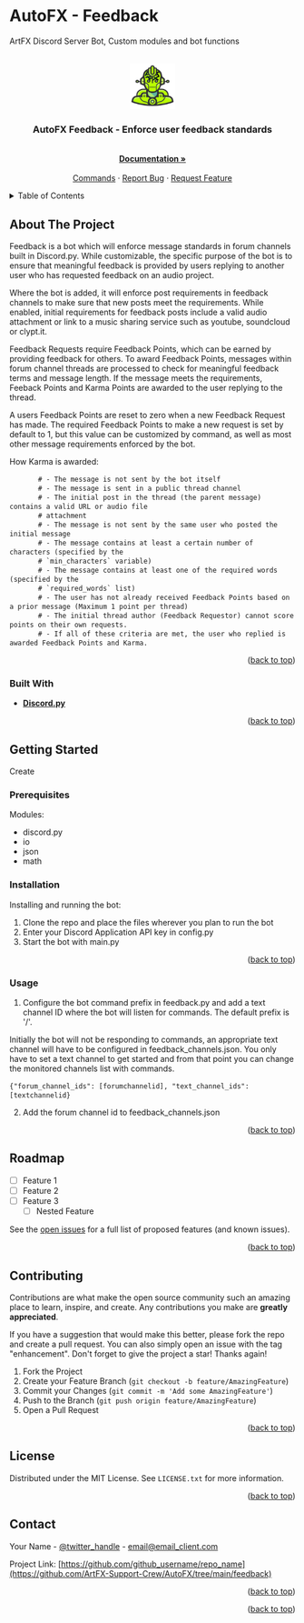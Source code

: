 # AutoFX - Feedback
ArtFX Discord Server Bot, Custom modules and bot functions

<a name="readme-top"></a>


<!-- PROJECT LOGO -->
<br />
<div align="center">
  <a href="https://github.com/ArtFX-Support-Crew/AutoFX">
    <img src="images/AFX_bot.png" alt="Logo" width="80" height="80">
  </a>

<h3 align="center">AutoFX Feedback - Enforce user feedback standards</h3>

  <p align="center">
    <br />
    <a href="https://github.com/ArtFX-Support-Crew/AutoFX"><strong>Documentation »</strong></a>
    <br />
    <br />
    <a href="https://github.com/ArtFX-Support-Crew/AutoFX">Commands</a>
    ·
    <a href="https://github.com/ArtFX-Support-Crew/AutoFX">Report Bug</a>
    ·
    <a href="https://github.com/ArtFX-Support-Crew/AutoFX">Request Feature</a>
  </p>
</div>



<!-- TABLE OF CONTENTS -->
<details>
  <summary>Table of Contents</summary>
  <ol>
    <li>
      <a href="#about-the-project">About The Project</a>
      <ul>
        <li><a href="#built-with">Built With</a></li>
      </ul>
    </li>
    <li>
      <a href="#getting-started">Getting Started</a>
      <ul>
        <li><a href="#prerequisites">Prerequisites</a></li>
        <li><a href="#installation">Installation</a></li>
      </ul>
    </li>
    <li><a href="#usage">Usage</a></li>
    <li><a href="#roadmap">Roadmap</a></li>
    <li><a href="#contributing">Contributing</a></li>
    <li><a href="#license">License</a></li>
    <li><a href="#contact">Contact</a></li>
    <li><a href="#acknowledgments">Acknowledgments</a></li>
  </ol>
</details>



<!-- ABOUT THE PROJECT -->
## About The Project

Feedback is a bot which will enforce message standards in forum channels built in Discord.py. While customizable, the specific purpose of the bot is to ensure that meaningful feedback is provided by users replying to another user who has requested feedback on an audio project. 

Where the bot is added, it will enforce post requirements in feedback channels to make sure that new posts meet the requirements. While enabled, initial requirements for feedback posts include a valid audio attachment or link to a music sharing service such as youtube, soundcloud or clypt.it. 

Feedback Requests require Feedback Points, which can be earned by providing feedback for others. To award Feedback Points, messages within forum channel threads are processed to check for meaningful feedback terms and message length. If the message meets the requirements, Feeback Points and Karma Points are awarded to the user replying to the thread. 

A users Feedback Points are reset to zero when a new Feedback Request has made. The required Feedback Points to make a new request is set by default to 1, but this value can be customized by command, as well as most other message requirements enforced by the bot. 

How Karma is awarded: 

           # - The message is not sent by the bot itself
           # - The message is sent in a public thread channel
           # - The initial post in the thread (the parent message) contains a valid URL or audio file
           # attachment
           # - The message is not sent by the same user who posted the initial message
           # - The message contains at least a certain number of characters (specified by the
           # `min_characters` variable)
           # - The message contains at least one of the required words (specified by the
           # `required_words` list)
           # - The user has not already received Feedback Points based on a prior message (Maximum 1 point per thread)
           # - The initial thread author (Feedback Requestor) cannot score points on their own requests. 
           # - If all of these criteria are met, the user who replied is awarded Feedback Points and Karma. 


<p align="right">(<a href="#readme-top">back to top</a>)</p>



### Built With

* <b><a href="https://discordpy.readthedocs.io/en/stable/">Discord.py</a></b>


<p align="right">(<a href="#readme-top">back to top</a>)</p>



<!-- GETTING STARTED -->
## Getting Started

Create 

### Prerequisites

Modules: 
  - discord.py
  - io
  - json
  - math

### Installation

Installing and running the bot:

   
1. Clone the repo and place the files wherever you plan to run the bot
2. Enter your Discord Application API key in config.py
3. Start the bot with main.py

<p align="right">(<a href="#readme-top">back to top</a>)</p>

### Usage

1. Configure the bot command prefix in feedback.py and add a text channel ID where the bot will listen for commands. The default prefix is '/'.

Initially the bot will not be responding to commands, an appropriate text channel will have to be configured in feedback_channels.json. You only have to set a text channel to get started and from that point you can change the monitored channels list with commands.  

```
{"forum_channel_ids": [forumchannelid], "text_channel_ids": [textchannelid}
```
2. Add the forum channel id to feedback_channels.json


<p align="right">(<a href="#readme-top">back to top</a>)</p>



<!-- ROADMAP -->
## Roadmap

- [ ] Feature 1
- [ ] Feature 2
- [ ] Feature 3
    - [ ] Nested Feature

See the [open issues](https://github.com/github_username/repo_name/issues) for a full list of proposed features (and known issues).

<p align="right">(<a href="#readme-top">back to top</a>)</p>



<!-- CONTRIBUTING -->
## Contributing

Contributions are what make the open source community such an amazing place to learn, inspire, and create. Any contributions you make are **greatly appreciated**.

If you have a suggestion that would make this better, please fork the repo and create a pull request. You can also simply open an issue with the tag "enhancement".
Don't forget to give the project a star! Thanks again!

1. Fork the Project
2. Create your Feature Branch (`git checkout -b feature/AmazingFeature`)
3. Commit your Changes (`git commit -m 'Add some AmazingFeature'`)
4. Push to the Branch (`git push origin feature/AmazingFeature`)
5. Open a Pull Request

<p align="right">(<a href="#readme-top">back to top</a>)</p>



<!-- LICENSE -->
## License

Distributed under the MIT License. See `LICENSE.txt` for more information.

<p align="right">(<a href="#readme-top">back to top</a>)</p>



<!-- CONTACT -->
## Contact

Your Name - [@twitter_handle](https://twitter.com/ogslurmsmackenzie) - email@email_client.com

Project Link: [https://github.com/github_username/repo_name](https://github.com/ArtFX-Support-Crew/AutoFX/tree/main/feedback)

<p align="right">(<a href="#readme-top">back to top</a>)</p>



<p align="right">(<a href="#readme-top">back to top</a>)</p>



<!-- MARKDOWN LINKS & IMAGES -->
<!-- https://www.markdownguide.org/basic-syntax/#reference-style-links -->
[contributors-shield]: https://img.shields.io/github/contributors/github_username/repo_name.svg?style=for-the-badge
[contributors-url]: https://github.com/ArtFX-Support-Crew/AutoFX/graphs/contributors
[forks-shield]: https://img.shields.io/github/forks/github_username/repo_name.svg?style=for-the-badge
[forks-url]: https://github.com/ArtFX-Support-Crew/AutoFX/network/members
[stars-shield]: https://img.shields.io/github/stars/github_username/repo_name.svg?style=for-the-badge
[stars-url]: https://github.com/ArtFX-Support-Crew/AutoFX/stargazers
[issues-shield]: https://img.shields.io/github/issues/github_username/repo_name.svg?style=for-the-badge
[issues-url]: https://github.com/ArtFX-Support-Crew/AutoFX/issues
[license-shield]: https://img.shields.io/github/license/github_username/repo_name.svg?style=for-the-badge
[license-url]: https://github.com/ArtFX-Support-Crew/AutoFX/blob/master/LICENSE.txt
[product-screenshot]: images/screenshot.png
[Next.js]: https://img.shields.io/badge/next.js-000000?style=for-the-badge&logo=nextdotjs&logoColor=white
[Next-url]: https://nextjs.org/
[React.js]: https://img.shields.io/badge/React-20232A?style=for-the-badge&logo=react&logoColor=61DAFB
[React-url]: https://reactjs.org/
[Vue.js]: https://img.shields.io/badge/Vue.js-35495E?style=for-the-badge&logo=vuedotjs&logoColor=4FC08D
[Vue-url]: https://vuejs.org/
[Angular.io]: https://img.shields.io/badge/Angular-DD0031?style=for-the-badge&logo=angular&logoColor=white
[Angular-url]: https://angular.io/
[Svelte.dev]: https://img.shields.io/badge/Svelte-4A4A55?style=for-the-badge&logo=svelte&logoColor=FF3E00
[Svelte-url]: https://svelte.dev/
[Laravel.com]: https://img.shields.io/badge/Laravel-FF2D20?style=for-the-badge&logo=laravel&logoColor=white
[Laravel-url]: https://laravel.com
[Bootstrap.com]: https://img.shields.io/badge/Bootstrap-563D7C?style=for-the-badge&logo=bootstrap&logoColor=white
[Bootstrap-url]: https://getbootstrap.com
[JQuery.com]: https://img.shields.io/badge/jQuery-0769AD?style=for-the-badge&logo=jquery&logoColor=white
[JQuery-url]: https://jquery.com 
